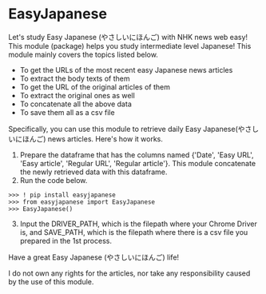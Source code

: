 # EasyJapanese
Let's study Easy Japanese (やさしいにほんご) with NHK news web easy!  
This module (package) helps you study intermediate level Japanese! This module mainly covers the topics listed below.  
- To get the URLs of the most recent easy Japanese news articles
- To extract the body texts of them
- To get the URL of the original articles of them
- To extract the original ones as well
- To concatenate all the above data
- To save them all as a csv file


Specifically, you can use this module to retrieve daily Easy Japanese(やさしいにほんご) news articles. Here's how it works. 
1. Prepare the dataframe that has the columns named {'Date', 'Easy URL', 'Easy article', 'Regular URL', 'Regular article'}. This module concatenate the newly retrieved data with this dataframe.  
2. Run the code below.  
```
>>> ! pip install easyjapanese
>>> from easyjapanese import EasyJapanese  
>>> EasyJapanese()  
```
3. Input the DRIVER_PATH, which is the filepath where your Chrome Driver is, and SAVE_PATH, which is the filepath where there is a csv file you prepared in the 1st process.  


Have a great Easy Japanese (やさしいにほんご) life!


I do not own any rights for the articles, nor take any responsibility caused 
by the use of this module. 
